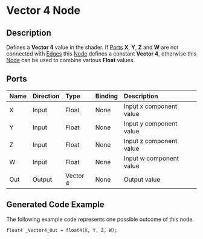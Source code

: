 # Vector 4 Node

## Description

Defines a **Vector 4** value in the shader. If [Ports](Port.md) **X**, **Y**, **Z** and **W** are not connected with [Edges](Edge.md) this [Node](Node.md) defines a constant **Vector 4**, otherwise this [Node](Node.md) can be used to combine various **Float** values.

## Ports

| Name        | Direction           | Type  | Binding | Description |
|:------------ |:-------------|:-----|:---|:---|
| X      | Input | Float    | None | Input x component value |
| Y      | Input | Float    | None | Input y component value |
| Z      | Input | Float    | None | Input z component value |
| W      | Input | Float    | None | Input w component value |
| Out | Output      |    Vector 4 | None | Output value |

## Generated Code Example

The following example code represents one possible outcome of this node.

```
float4 _Vector4_Out = float4(X, Y, Z, W);
```
